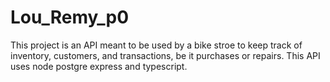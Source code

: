 # Lou_Remy_p0

This project is an API meant to be used by a bike stroe to keep track of inventory, customers, 
and transactions, be it purchases or repairs. This API uses node postgre express and typescript.
 


